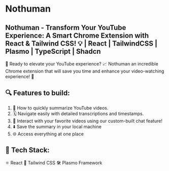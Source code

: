  # Nothuman
 ## Nothuman - Transform Your YouTube Experience: A Smart Chrome Extension with React & Tailwind CSS! 💡 | React | TailwindCSS | Plasmo | TypeScript | Shadcn 

 🎉 Ready to elevate your YouTube experience? 📈 Nothuman an incredible Chrome extension that will save you time and enhance your video-watching experience! 🚀

## 🔍 Features to build:
1. 📜 How to quickly summarize YouTube videos.
2. 🗓️ Navigate easily with detailed transcriptions and timestamps.
3. 💬 Interact with your favorite videos using our custom-built chat feature!
4. ⬇️ Save the summary in your local machine
5. 🌐 Access everything at one place

## 🔧 Tech Stack:
⚛️ React
🎨 Tailwind CSS
🛠️ Plasmo Framework